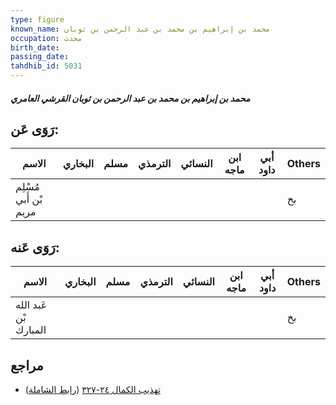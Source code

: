 ```yaml
---
type: figure
known_name: محمد بن إبراهيم بن محمد بن عبد الرحمن بن ثوبان
occupation: محدث
birth_date:
passing_date:
tahdhib_id: 5031
---
```

##### محمد بن إبراهيم بن محمد بن عبد الرحمن بن ثوبان القرشي العامري

## رَوَى عَن:
| الاسم                 | البخاري | مسلم | الترمذي | النسائي | ابن ماجه | أبي داود | Others |
| --------------------- | ------- | ---- | ------- | ------- | -------- | -------- | ------ |
| مُسْلِم بْن أَبي مريم |         |      |         |         |          |          | بخ     |
## رَوَى عَنه:
| الاسم                 | البخاري | مسلم | الترمذي | النسائي | ابن ماجه | أبي داود | Others |
| --------------------- | ------- | ---- | ------- | ------- | -------- | -------- | ------ |
| عَبد الله بْن المبارك |         |      |         |         |          |          | بخ     |
## مراجع
- [تهذيب الكمال ٢٤-٣٢٧](obsidian://open?vault=Tahdhib-al-Kamal&file=Figures/٥٠٣١-محمد%20بن%20إبراهيم%20بن%20محمد%20بن%20عبد%20الرحمن%20بن%20ثوبان%20القرشي%20العامري) ([رابط الشاملة](https://shamela.ws/book/3722/12839))